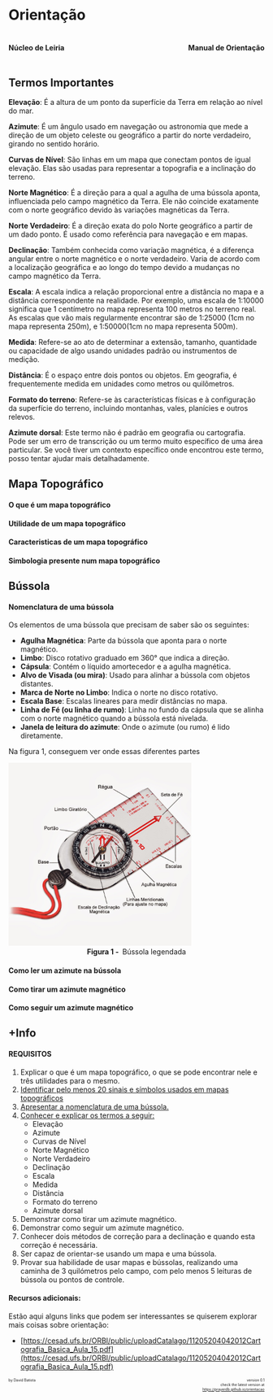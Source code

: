 # Orientação

<div style="display:flex;  justify-content: space-between"><h4>Núcleo de Leiria</h4><h4>Manual de Orientação</h4></div>

## Termos Importantes

**Elevação**: É a altura de um ponto da superfície da Terra em relação ao nível do mar.

**Azimute**: É um ângulo usado em navegação ou astronomia que mede a direção de um objeto celeste ou geográfico a partir do norte verdadeiro, girando no sentido horário.

**Curvas de Nível**: São linhas em um mapa que conectam pontos de igual elevação. Elas são usadas para representar a topografia e a inclinação do terreno.

**Norte Magnético**: É a direção para a qual a agulha de uma bússola aponta, influenciada pelo campo magnético da Terra. Ele não coincide exatamente com o norte geográfico devido às variações magnéticas da Terra.

**Norte Verdadeiro**: É a direção exata do polo Norte geográfico a partir de um dado ponto. É usado como referência para navegação e em mapas.

**Declinação**: Também conhecida como variação magnética, é a diferença angular entre o norte magnético e o norte verdadeiro. Varia de acordo com a localização geográfica e ao longo do tempo devido a mudanças no campo magnético da Terra.

**Escala**: A escala indica a relação proporcional entre a distância no mapa e a distância correspondente na realidade. Por exemplo, uma escala de 1:10000 significa que 1 centímetro no mapa representa 100 metros no terreno real. As escalas que vão mais regularmente encontrar são de 1:25000 (1cm no mapa representa 250m), e 1:50000(1cm no mapa representa 500m).

**Medida**: Refere-se ao ato de determinar a extensão, tamanho, quantidade ou capacidade de algo usando unidades padrão ou instrumentos de medição.

**Distância**: É o espaço entre dois pontos ou objetos. Em geografia, é frequentemente medida em unidades como metros ou quilômetros.

**Formato do terreno**: Refere-se às características físicas e à configuração da superfície do terreno, incluindo montanhas, vales, planícies e outros relevos.

**Azimute dorsal**: Este termo não é padrão em geografia ou cartografia. Pode ser um erro de transcrição ou um termo muito específico de uma área particular. Se você tiver um contexto específico onde encontrou este termo, posso tentar ajudar mais detalhadamente.



## Mapa Topográfico

#### O que é um mapa topográfico

#### Utilidade de um mapa topográfico

#### Caracteristicas de um mapa topográfico

#### Simbologia presente num mapa topográfico

## Bússola

#### Nomenclatura de uma bússola

Os elementos de uma bússola que precisam de saber são os seguintes:

- **Agulha Magnética**: Parte da bússola que aponta para o norte magnético.
- **Limbo**: Disco rotativo graduado em 360° que indica a direção.
- **Cápsula**: Contém o líquido amortecedor e a agulha magnética.
- **Alvo de Visada (ou mira)**: Usado para alinhar a bússola com objetos distantes.
- **Marca de Norte no Limbo**: Indica o norte no disco rotativo.
- **Escala Base**: Escalas lineares para medir distâncias no mapa.
- **Linha de Fé (ou linha de rumo)**: Linha no fundo da cápsula que se alinha com o norte magnético quando a bússola está nivelada.
- **Janela de leitura do azimute**: Onde o azimute (ou rumo) é lido diretamente.

Na figura 1, conseguem ver onde essas diferentes partes

<img src="./bussola_nomeada.jpeg" style="height: 360px;" />

<div style="width: 100%;  display: flex; justify-content: center;"><span style="white-space: nowrap;"><strong>Figura 1 - </strong> Bússola legendada</span></div>

#### Como ler um azimute na bússola

#### Como tirar um azimute magnético

#### Como seguir um azimute magnético

## +Info

#### **REQUISITOS**

1. Explicar o que é um mapa topográfico, o que se pode encontrar nele e três utilidades para o mesmo.
2. [Identificar pelo menos 20 sinais e símbolos usados em mapas topográficos](#simbologia-presente-num-mapa-topografico)
3. [Apresentar a nomenclatura de uma bússola.](#nomenclatura-de-uma-bussola)
4. [Conhecer e explicar os termos a seguir:](#termos-importantes)
   - Elevação
   - Azimute
   - Curvas de Nível
   - Norte Magnético
   - Norte Verdadeiro
   - Declinação
   - Escala
   - Medida
   - Distância
   - Formato do terreno
   - Azimute dorsal
5. Demonstrar como tirar um azimute magnético.
6. Demonstrar como seguir um azimute magnético.
7. Conhecer dois métodos de correção para a declinação e quando esta correção é necessária.
8. Ser capaz de orientar-se usando um mapa e uma bússola.
9. Provar sua habilidade de usar mapas e bússolas, realizando uma caminha de 3 quilómetros pelo campo, com pelo menos 5 leituras de bússola ou pontos de controle.

####   Recursos adicionais:

Estão aqui alguns links que podem ser interessantes se quiserem explorar mais coisas sobre orientação:

- [https://cesad.ufs.br/ORBI/public/uploadCatalago/11205204042012Cartografia_Basica_Aula_15.pdf](https://cesad.ufs.br/ORBI/public/uploadCatalago/11205204042012Cartografia_Basica_Aula_15.pdf)



<div style="display:flex; justify-content: space-between; zoom: 50%;">
  <span>by David Batista</span>
  <div>
  	<span style="display: block; text-align: end;">version 0.1</span>
    <span style="display: block; text-align: end;">check the latest version at</span>
    <a href="https://prayerdb.github.io/orientacao">https://prayerdb.github.io/orientacao</a>
  </div>
</div>

